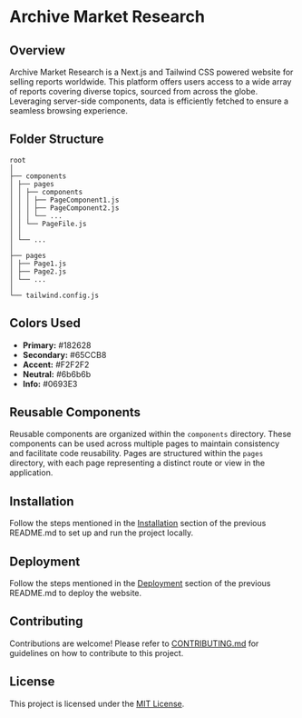 # Archive Market Research

## Overview

Archive Market Research is a Next.js and Tailwind CSS powered website for selling reports worldwide. This platform offers users access to a wide array of reports covering diverse topics, sourced from across the globe. Leveraging server-side components, data is efficiently fetched to ensure a seamless browsing experience.

## Folder Structure

```
root
│
├── components
│ ├── pages
│ │ ├── components
│ │ │ ├── PageComponent1.js
│ │ │ ├── PageComponent2.js
│ │ │ └── ...
│ │ └── PageFile.js
│ │
│ └── ...
│
├── pages
│ ├── Page1.js
│ ├── Page2.js
│ └── ...
│
└── tailwind.config.js
```

## Colors Used

- **Primary:** #182628
- **Secondary:** #65CCB8
- **Accent:** #F2F2F2
- **Neutral:** #6b6b6b
- **Info:** #0693E3

## Reusable Components

Reusable components are organized within the `components` directory. These components can be used across multiple pages to maintain consistency and facilitate code reusability. Pages are structured within the `pages` directory, with each page representing a distinct route or view in the application.

## Installation

Follow the steps mentioned in the [Installation](#installation) section of the previous README.md to set up and run the project locally.

## Deployment

Follow the steps mentioned in the [Deployment](#deployment) section of the previous README.md to deploy the website.

## Contributing

Contributions are welcome! Please refer to [CONTRIBUTING.md](CONTRIBUTING.md) for guidelines on how to contribute to this project.

## License

This project is licensed under the [MIT License](LICENSE).
